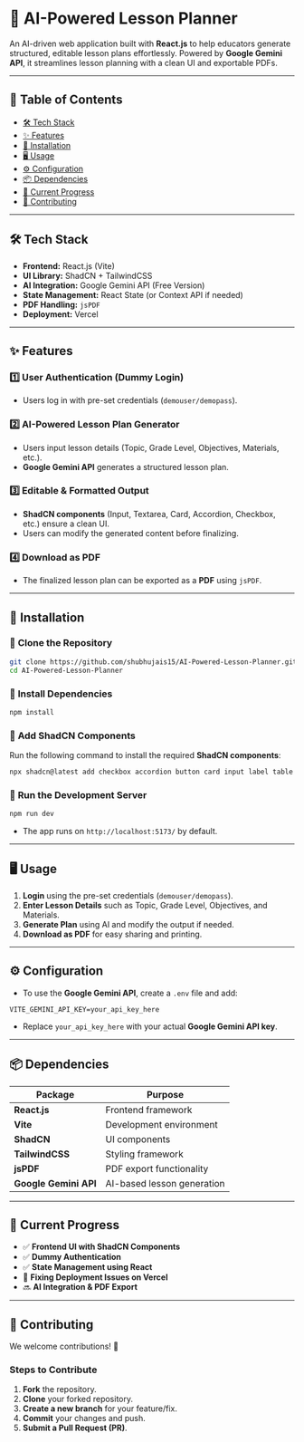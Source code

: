 # 🚀 AI-Powered Lesson Planner  

An AI-driven web application built with **React.js** to help educators generate structured, editable lesson plans effortlessly. Powered by **Google Gemini API**, it streamlines lesson planning with a clean UI and exportable PDFs.  

---

## 📌 Table of Contents  
- [🛠 Tech Stack](#-tech-stack)  
- [✨ Features](#-features)  
- [🚀 Installation](#-installation)  
- [🖥 Usage](#-usage)  
- [⚙ Configuration](#-configuration)  
- [📦 Dependencies](#-dependencies)  
- [📌 Current Progress](#-current-progress)  
- [🤝 Contributing](#-contributing)  

---

## 🛠 Tech Stack  
- **Frontend:** React.js (Vite)  
- **UI Library:** ShadCN + TailwindCSS  
- **AI Integration:** Google Gemini API (Free Version)  
- **State Management:** React State (or Context API if needed)  
- **PDF Handling:** `jsPDF`  
- **Deployment:** Vercel  

---

## ✨ Features  

### 1️⃣ **User Authentication (Dummy Login)**  
- Users log in with pre-set credentials (`demouser/demopass`).  

### 2️⃣ **AI-Powered Lesson Plan Generator**  
- Users input lesson details (Topic, Grade Level, Objectives, Materials, etc.).  
- **Google Gemini API** generates a structured lesson plan.  

### 3️⃣ **Editable & Formatted Output**  
- **ShadCN components** (Input, Textarea, Card, Accordion, Checkbox, etc.) ensure a clean UI.  
- Users can modify the generated content before finalizing.  

### 4️⃣ **Download as PDF**  
- The finalized lesson plan can be exported as a **PDF** using `jsPDF`.  

---

## 🚀 Installation  

### 🔹 **Clone the Repository**  
```bash
git clone https://github.com/shubhujais15/AI-Powered-Lesson-Planner.git
cd AI-Powered-Lesson-Planner
```

### 🔹 **Install Dependencies**  
```bash
npm install
```

### 🔹 **Add ShadCN Components**  
Run the following command to install the required **ShadCN components**:  
```bash
npx shadcn@latest add checkbox accordion button card input label table textarea
```

### 🔹 **Run the Development Server**  
```bash
npm run dev
```
- The app runs on `http://localhost:5173/` by default.  

---

## 🖥 Usage  
1. **Login** using the pre-set credentials (`demouser/demopass`).  
2. **Enter Lesson Details** such as Topic, Grade Level, Objectives, and Materials.  
3. **Generate Plan** using AI and modify the output if needed.  
4. **Download as PDF** for easy sharing and printing.  

---

## ⚙ Configuration  

- To use the **Google Gemini API**, create a `.env` file and add:  
```env
VITE_GEMINI_API_KEY=your_api_key_here
```
- Replace `your_api_key_here` with your actual **Google Gemini API key**.  

---

## 📦 Dependencies  

| Package | Purpose |
|---------|---------|
| **React.js** | Frontend framework |
| **Vite** | Development environment |
| **ShadCN** | UI components |
| **TailwindCSS** | Styling framework |
| **jsPDF** | PDF export functionality |
| **Google Gemini API** | AI-based lesson generation |

---

## 📌 Current Progress  

- ✅ **Frontend UI with ShadCN Components**  
- ✅ **Dummy Authentication**  
- ✅ **State Management using React**  
- 🔄 **Fixing Deployment Issues on Vercel**  
- 🔜 **AI Integration & PDF Export**  

---

## 🤝 Contributing  
We welcome contributions! 🚀  

### Steps to Contribute  
1. **Fork** the repository.  
2. **Clone** your forked repository.  
3. **Create a new branch** for your feature/fix.  
4. **Commit** your changes and push.  
5. **Submit a Pull Request (PR)**.  

